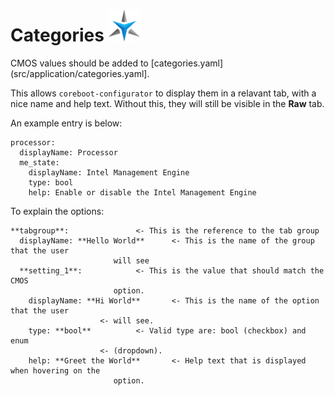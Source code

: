 # Categories ![alt text](images/StarLabs_Logo.png "Star Labs Systems")

CMOS values should be added to [categories.yaml](src/application/categories.yaml].

This allows `coreboot-configurator` to display them in a relavant tab, with a nice
name and help text. Without this, they will still be visible in the **Raw** tab.

An example entry is below:
```
processor:
  displayName: Processor
  me_state:
    displayName: Intel Management Engine
    type: bool
    help: Enable or disable the Intel Management Engine
```

To explain the options:
```
**tabgroup**:				<- This is the reference to the tab group
  displayName: **Hello World**		<- This is the name of the group that the user
					   will see
  **setting_1**:			<- This is the value that should match the CMOS
					   option.
    displayName: **Hi World**		<- This is the name of the option that the user
					<- will see.
    type: **bool**			<- Valid type are: bool (checkbox) and enum
					<- (dropdown).
    help: **Greet the World**		<- Help text that is displayed when hovering on the
					   option.
```
